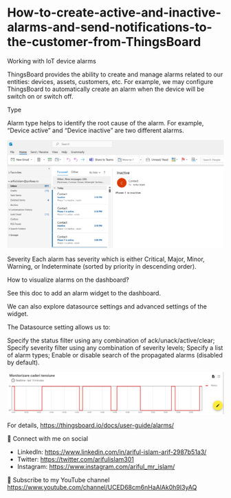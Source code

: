 # How-to-create-active-and-inactive-alarms-and-send-notifications-to-the-customer-from-ThingsBoard

Working with IoT device alarms

ThingsBoard provides the ability to create and manage alarms related to our entities: devices, assets, customers, etc. 
For example, we may configure ThingsBoard to automatically create an alarm when the device will be switch on or switch off.

Type

Alarm type helps to identify the root cause of the alarm. For example, “Device active” and “Device inactive” are two different alarms.

<img src= "Receive emails.png" width=800> 

Severity
Each alarm has severity which is either Critical, Major, Minor, Warning, or Indeterminate (sorted by priority in descending order).
  
How to visualize alarms on the dashboard?

See this doc to add an alarm widget to the dashboard.

We can also explore datasource settings and advanced settings of the widget.

The Datasource setting allows us to:

Specify the status filter using any combination of ack/unack/active/clear;
Specify severity filter using any combination of severity levels;
Specify a list of alarm types;
Enable or disable search of the propagated alarms (disabled by default).

<img src= "From dashboard.png" width=800> 

For details, https://thingsboard.io/docs/user-guide/alarms/

🚩 Connect with me on social
- LinkedIn: https://www.linkedin.com/in/ariful-islam-arif-2987b51a3/
- Twitter: https://twitter.com/arifulislam301
- Instagram: https://www.instagram.com/ariful_mr_islam/

🔔 Subscribe to my YouTube channel
https://www.youtube.com/channel/UCED68cm6nHaAlAk0h9I3yAQ
